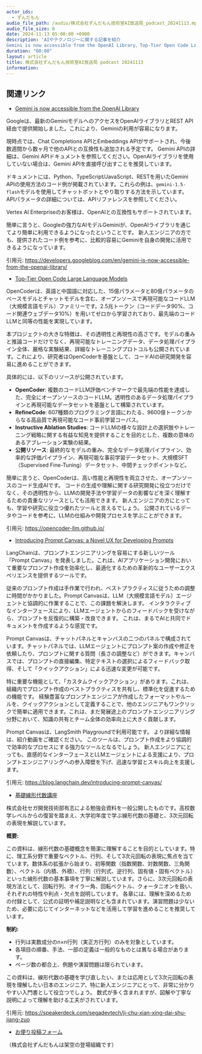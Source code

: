 ```yaml
---
actor_ids:
  - ずんだもん
audio_file_path: /audio/株式会社ずんだもん技術室AI放送局_podcast_20241113.mp3
audio_file_size: 0
date: 2024-11-13 05:00:00 +0900
description: 'AIやテクノロジーに関する記事を紹介  
Gemini is now accessible from the OpenAI Library、Top-Tier Open Code Large Language Models、Introducing Prompt Canvas: a Novel UX for Developing Prompts、基礎線形代数講座'
duration: "00:00"
layout: article
title: 株式会社ずんだもん技術室AI放送局 podcast 20241113
information: 
---
```


## 関連リンク


- [Gemini is now accessible from the OpenAI Library](https://developers.googleblog.com/en/gemini-is-now-accessible-from-the-openai-library/)  



Googleは、最新のGeminiモデルへのアクセスをOpenAIライブラリとREST API経由で提供開始しました。これにより、Geminiの利用が容易になります。

現時点では、Chat Completions APIとEmbeddings APIがサポートされ、今後数週間から数ヶ月で他のAPIとの互換性も追加される予定です。  Gemini APIの詳細は、Gemini APIドキュメントを参照してください。OpenAIライブラリを使用していない場合は、Gemini APIを直接呼び出すことを推奨しています。

ドキュメントには、Python、TypeScript/JavaScript、RESTを用いたGemini APIの使用方法のコード例が掲載されています。これらの例は、`gemini-1.5-flash`モデルを使用してチャットボットとやり取りする方法を示しています。  APIパラメータの詳細については、APIリファレンスを参照してください。

Vertex AI Enterpriseのお客様は、OpenAIとの互換性もサポートされています。


簡単に言うと、Googleの強力なAIモデルGeminiが、OpenAIライブラリを通じてより簡単に利用できるようになったということです。  新人エンジニアの方でも、提供されたコード例を参考に、比較的容易にGeminiを自身の開発に活用できるようになっています。


引用元: https://developers.googleblog.com/en/gemini-is-now-accessible-from-the-openai-library/


- [Top-Tier Open Code Large Language Models](https://opencoder-llm.github.io/)  



OpenCoderは、英語と中国語に対応した、15億パラメータと80億パラメータのベースモデルとチャットモデルを含む、オープンソースで再現可能なコードLLM（大規模言語モデル）ファミリーです。2.5兆トークン（コードデータ90%、コード関連ウェブデータ10%）を用いてゼロから学習されており、最先端のコードLLMと同等の性能を実現しています。

本プロジェクトの大きな特徴は、その透明性と再現性の高さです。モデルの重みと推論コードだけでなく、再現可能なトレーニングデータ、データ処理パイプライン全体、厳格な実験結果、詳細なトレーニングプロトコルも公開されています。これにより、研究者はOpenCoderを基盤として、コードAIの研究開発を容易に進めることができます。

具体的には、以下のリソースが公開されています。

* **OpenCoder**:  複数のコードLLM評価ベンチマークで最先端の性能を達成した、完全にオープンソースのコードLLM。透明性のあるデータ処理パイプラインと再現可能なデータセットを基盤として構築されています。
* **RefineCode**: 607種類のプログラミング言語にわたる、9600億トークンからなる高品質で再現可能なコード事前学習コーパス。
* **Instructive Ablation Studies**: コードLLMの様々な設計上の選択肢やトレーニング戦略に関する有益な知見を提供することを目的とした、複数の意味のあるアブレーション実験の結果。
* **公開リソース**: 最終的なモデルの重み、完全なデータ処理パイプライン、効率的な評価パイプライン、再現可能な事前学習データセット、大規模SFT（Supervised Fine-Tuning）データセット、中間チェックポイントなど。


簡単に言うと、OpenCoderは、高い性能と再現性を両立させた、オープンソースのコード生成AIです。  コードの生成や理解に関する研究開発に役立つだけでなく、その透明性から、LLMの開発手法や学習データの影響などを深く理解するための貴重なリソースとしても活用できます。 新人エンジニアの方にとっても、学習や研究に役立つ優れたツールと言えるでしょう。  公開されているデータやコードを参考に、LLMの仕組みや開発プロセスを学ぶことができます。


引用元: https://opencoder-llm.github.io/


- [Introducing Prompt Canvas: a Novel UX for Developing Prompts](https://blog.langchain.dev/introducing-prompt-canvas/)  



LangChainは、プロンプトエンジニアリングを容易にする新しいツール「Prompt Canvas」を発表しました。これは、AIアプリケーション開発において重要なプロンプト作成を効率化し、最適化するための革新的なユーザーエクスペリエンスを提供するツールです。

従来のプロンプト作成は手作業で行われ、ベストプラクティスに従うための調整に時間がかかりました。Prompt Canvasは、LLM（大規模言語モデル）エージェントと協調的に作業することで、この課題を解決します。  インタラクティブなインターフェースにより、LLMエージェントからのフィードバックを受けながら、プロンプトを反復的に構築・改良できます。  これは、まるでAIと共同でドキュメントを作成するような感覚です。

Prompt Canvasは、チャットパネルとキャンバスの二つのパネルで構成されています。チャットパネルでは、LLMエージェントにプロンプト案の作成や修正を依頼したり、プロンプトに関する質問（長さの調整など）ができます。キャンバスでは、プロンプトの直接編集、特定テキストの選択によるフィードバック取得、そして「クイックアクション」による迅速な変更が可能です。

特に重要な機能として、「カスタムクイックアクション」があります。これは、組織内でプロンプト作成のベストプラクティスを共有し、標準化を促進するための機能です。  経験豊富なプロンプトエンジニアが作成したフォーマットやルールを、クイックアクションとして定義することで、他のエンジニアもワンクリックで簡単に適用できます。これは、まだ発展途上のプロンプトエンジニアリング分野において、知識の共有とチーム全体の効率向上に大きく貢献します。

Prompt Canvasは、LangSmith Playgroundで利用可能です。  より詳細な情報は、紹介動画をご確認ください。  このツールは、プロンプト作成をより協調的で効率的なプロセスにする強力なツールとなるでしょう。 新人エンジニアにとっても、直感的なインターフェースとLLMエージェントによる支援により、プロンプトエンジニアリングへの参入障壁を下げ、迅速な学習とスキル向上を支援します。


引用元: https://blog.langchain.dev/introducing-prompt-canvas/


- [基礎線形代数講座](https://speakerdeck.com/segadevtech/ji-chu-xian-xing-dai-shu-jiang-zuo)  



株式会社セガ開発技術部有志による勉強会資料を一般公開したものです。高校数学レベルからの復習を踏まえ、大学初年度で学ぶ線形代数の基礎と、3次元回転の表現を解説しています。

**概要:**

この資料は、線形代数の基礎概念を簡潔に理解することを目的としています。特に、理工系分野で重要なベクトル、行列、そして3次元回転の表現に焦点を当てています。数体系の拡張から始まり、初等関数（指数関数、対数関数、三角関数）、ベクトル（内積、外積）、行列（行列式、逆行列、固有値・固有ベクトル）といった線形代数の基本事項を丁寧に解説しています。さらに、3次元回転の表現方法として、回転行列、オイラー角、回転ベクトル、クォータニオンを扱い、それぞれの特性や利点・欠点を説明しています。  各章には、理解を深めるための付録として、公式の証明や補足説明なども含まれています。演習問題は少ないため、必要に応じてインターネットなどを活用して学習を進めることを推奨しています。

**制約:**

* 行列は実数成分のn×n行列（実正方行列）のみを対象としています。
* 各項目の順番、手法、一部の定義は一般的なものとは異なる場合があります。
* ページ数の都合上、例題や演習問題は限られています。


この資料は、線形代数の基礎を学び直したい、または応用として3次元回転の表現を理解したい日本のエンジニア、特に新人エンジニアにとって、非常に分かりやすい入門書として役立つでしょう。  数式が多く含まれますが、図解や丁寧な説明によって理解を助ける工夫がされています。


引用元: https://speakerdeck.com/segadevtech/ji-chu-xian-xing-dai-shu-jiang-zuo



- [お便り投稿フォーム](https://forms.gle/ffg4JTfqdiqK62qf9)

（株式会社ずんだもんは架空の登場組織です）
